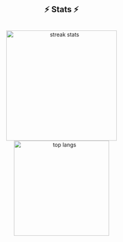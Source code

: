 <h2 align="center">⚡ Stats ⚡</h2>
<br>
<div align=center>
  <img width=290 src="https://github-readme-streak-stats-salesp07.vercel.app/?user=santoshw03&count_private=true&theme=react&border_radius=10" alt="streak stats"/>
  <img width=250 src="https://github-readme-stats-salesp07.vercel.app/api/top-langs/?username=santoshw03&hide=HTML&langs_count=8&layout=compact&theme=react&border_radius=10&size_weight=0.5&count_weight=0.5&exclude_repo=github-readme-stats" alt="top langs" />
</div>

